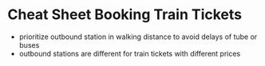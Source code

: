 # Cheat Sheet Booking Train Tickets

- prioritize outbound station in walking distance to avoid delays of tube
  or buses
- outbound stations are different for train tickets with different prices
